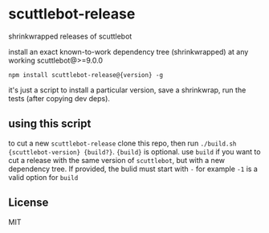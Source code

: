 # scuttlebot-release

shrinkwrapped releases of scuttlebot

install an exact known-to-work dependency tree (shrinkwrapped) at any working
scuttlebot@>=9.0.0

`npm install scuttlebot-release@{version} -g`

it's just a script to install a particular version, save a shrinkwrap,
run the tests (after copying dev deps).

## using this script

to cut a new `scuttlebot-release` clone this repo,
then run `./build.sh {scuttlebot-version} {build?}`.
`{build}` is optional. use `build` if you want to cut a release
with the same version of `scuttlebot`, but with a new dependency tree.
If provided, the bulid must start with `-` for example `-1` is a valid option for `build`




## License

MIT

